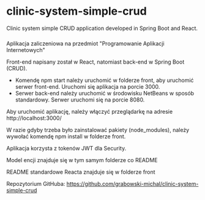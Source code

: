 # clinic-system-simple-crud
Clinic system simple CRUD application developed in Spring Boot and React.

###

Aplikacja zaliczeniowa na przedmiot "Programowanie Aplikacji Internetowych"

Front-end napisany został w React, natomiast back-end w Spring Boot (CRUD).

* Komendę npm start należy uruchomić w folderze front, aby uruchomić serwer front-end. Uruchomi się aplikacja na porcie 3000.
* Serwer back-end należy uruchomić w środowisku NetBeans w sposób standardowy. Serwer uruchomi się na porcie 8080.

Aby uruchomić aplikację, należy włączyć przeglądarkę na adresie http://localhost:3000/

W razie gdyby trzeba było zainstalować pakiety (node_modules), należy wywołać komendę npm install w folderze front.

Aplikacja korzysta z tokenów JWT dla Security.

Model encji znajduje się w tym samym folderze co README

README standardowe Reacta znajduje się w folderze front

Repozytorium GitHuba: https://github.com/grabowski-michal/clinic-system-simple-crud

###

